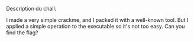 Description du chall:

I made a very simple crackme, and I packed it with a well-known tool.
But I applied a simple operation to the executable so it's not too easy.
Can you find the flag?
